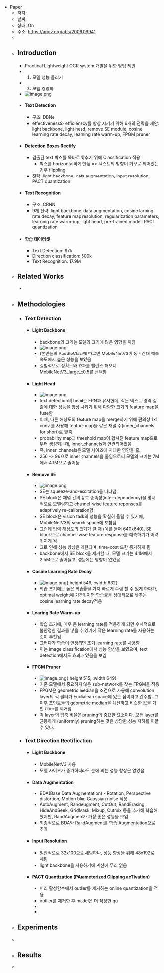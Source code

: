 - Paper
	- 저자:
	- 날짜:
	- 상태: On
	- 주소: https://arxiv.org/abs/2009.09941
	-
	- ## Introduction
		- Practical Lightweight OCR system 개발을 위한 방법 제안
		- 1) 모델 성능 올리기
		- 2) 모델 경량화
		- ![image.png](../assets/image_1669608737194_0.png)
		- #### Text Detection
			- 구조: DBNe
			- effectiveness와 efficienecy를 향상 시키기 위해 6개의 전략을 제안: light backbone, light head, remove SE module, cosine learning rate decay, learning rate warm-up, FPGM pruner
		- #### Detection Boxes Rectify
			- 검출된 text 박스를 똑바로 맞추기 위해 Classification 적용
				- 박스를 horizontal하게 만듦 => 텍스트의 방향이 거꾸로 되어있는 경우 flippling
			- 전략: light backbone, data augmentation, input resolution, PACT quantization
		- #### Text Recognition
			- 구조: CRNN
			- 9개 전략: light backbone, data augmentation, cosine larning rate decay, feature map resolution, regularization parameters, learnnig rate warm-iup, light head, pre-trained model, PACT quantization
		- #### 학습 데이터셋
			- Text Detection: 97k
			- Direction classification: 600k
			- Text Recognition: 17.9M
	- ## Related Works
		-
	- ## Methodologies
		- ### Text Detection
			- #### Light Backbone
				- backbone의 크기는 모델의 크기에 많은 영향을 끼침
				- ![image.png](../assets/image_1669609385583_0.png)
				- (본인들의 PaddleClas)에 따르면 MobileNetV3이 동시간대 예측 속도에서 높은 성능을 보였음
				- 실험적으로 정확도와 효과를 밸런스 해보니 MobileNetV3_large_x0.5를 선택함
			- #### Light Head
				- ![image.png](../assets/image_1669609987118_0.png)
				- text detection의 head는 FPN과 유사한데, 작은 텍스트 영역 검출에 대한 성능을 향상 시키기 위해 다양한 크기의 feature map을 fuse함
				- 이때, 다른 해상도의 feature map을 merge하기 위해 편의상 1x1 conv.를 사용해 feature map을 같은 채널 수(inner_channels for short)로 맞춤
				- probability map과 threshold map이 합쳐진 feature map으로 부터 생성되는데, inner_channels과 연관되어있음
				- 즉, inner_channels은 모델 사이즈에 지대한 영향을 줆.
				- 256 -> 96으로 inner channels을 줄임으로써 모델의 크기는 7M에서 4.1M으로 줄어듦
			- #### Remove SE
				- ![image.png](../assets/image_1669610136962_0.png)
				- SE는 squeeze-and-excitation을 나타냄.
				- SE block은 채널 간의 상호 종속성(inter-dependency)을 명시적으로 모델링하고 channel-wise feature reponses를 adaptively re-calibration함
				- SE block은 vision task의 성능을 확실히 올릴 수 있기에, MobileNetV3의 search space에 포함됨
				- 그런데 입력 해상도의 크기가 클 때 (예를 들어 640x640), SE block으로 channel-wise feature response를 예측하기가 어려워지게 됨
				- 그로 인해 성능 향상은 제한되며, time-cost 또한 증가하게 됨
				- backbone에서 SE block을 제거할 때, 모델 크기는 4.1M에서 2.5M으로 줄어들고, 성능에는 영향이 없었음
			- #### Cosine Learning Rate Decay
				- ![image.png](../assets/image_1669611093135_0.png){:height 549, :width 632}
				- 학습 초기에는 높은 학습률을 가져 빠르게 수렴 할 수 있게 하다가, optimal weight에 가까워지면 학습률을 상대적으로 낮추는 cosine learning rate decay적용
			- #### Learing Rate Warm-up
				- 학습 초기에, 매우 큰 learning rate를 적용하게 되면 수치적으로 불안정한 결과를 낳을 수 있기에 작은 learning rate를 사용하는 것이 추천됨
				- 그러다가 학습이 안정되면 초기 learning rate를 사용함
				- 이는 image classification에서 성능 향상을 보였으며, text detection에서도 효과가 있음을 보임
			- #### FPGM Pruner
				- ![image.png](../assets/image_1669611572562_0.png){:height 515, :width 649}
				- 기존 모델에서 중요하지 않은 sub-network를 찾는 FPGM을 적용
				- FPGM은 geometric median을 조건으로 사용해 convolution layer의 각 필터가 Eucliaiean space에 있는 점이라고 간주함. 그 이후 포인트들의 geometric median을 계산하고 비슷한 값을 가진 filter를 제거함
				- 각 layer의 압축 비율은 pruning의 중요한 요소이다. 모든 layer를 균등하게 (uniformly) pruning하는 것은 상당한 성능 저하를 이끌 수 있다.
		- ### Text Direction Rectification
			- #### Light Backbone
				- MobileNetV3 사용
				- 모델 사이즈가 증가하더라도 눈에 띄는 성능 향상은 없었음
			- #### Data Augmentation
				- BDA(Base Data Augmentation) - Rotation, Perspective distortion, Motion blur, Gaussian noise 적용
				- AutoAugment, RandAugment, CutOut, RandErasing, HideAndSeek, GridMask, Mixup, Cutmix 등을 추가해 학습해봤지만, RandAugment가 가장 좋은 성능을 보임
				- 최종적으로 BDA와 RandAugment를 학습 Augmentation으로 추가
			- #### Input Resolution
				- 일반적으로 32x100으로 세팅하나, 성능 향상을 위해 48x192로 세팅
				- light backbone을 사용하기에 계산에 무리 없음
			- #### PACT Quantization (PArameterized Clipping acTivation)
				- 미리 활성함수에서 outlier를 제거하는 online quantization을 적용
				- outlier를 제거한 후 model은 더 적정한 qu
				-
				-
	- ## Experiments
	-
	- ## Results
	-
